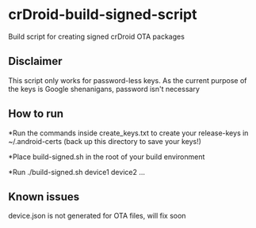 # crDroid-build-signed-script
Build script for creating signed crDroid OTA packages

## Disclaimer
This script only works for password-less keys. As the current purpose of the keys is Google shenanigans, password isn't necessary

## How to run
*Run the commands inside create_keys.txt to create your release-keys in ~/.android-certs (back up this directory to save your keys!)

*Place build-signed.sh in the root of your build environment

*Run ./build-signed.sh device1 device2 ...

## Known issues
device.json is not generated for OTA files, will fix soon
